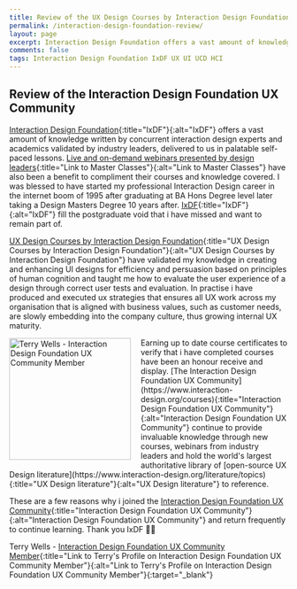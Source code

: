 ```yaml
---
title: Review of the UX Design Courses by Interaction Design Foundation
permalink: /interaction-design-foundation-review/
layout: page
excerpt: Interaction Design Foundation offers a vast amount of knowledge written by concurrent interaction design experts and academics validated by industry leaders, delivered to us in palatable self-paced lessons.
comments: false
tags: Interaction Design Foundation IxDF UX UI UCD HCI
---
```


## Review of the Interaction Design Foundation UX Community

[Interaction Design Foundation](https://www.interaction-design.org/courses){:title="IxDF"}{:alt="IxDF"} offers a vast amount of knowledge written by concurrent interaction design experts and academics validated by industry leaders, delivered to us in palatable self-paced lessons. [Live and on-demand webinars presented by design leaders](https://www.interaction-design.org/master-classes){:title="Link to Master Classes"}{:alt="Link to Master Classes"} have also been a benefit to compliment their courses and knowledge covered. I was blessed to have started my professional Interaction Design career in the internet boom of 1995 after graduating at BA Hons Degree level later taking a Design Masters Degree 10 years after. [IxDF](https://www.interaction-design.org/courses){:title="IxDF"}{:alt="IxDF"} fill the postgraduate void that i have missed and want to remain part of.

 [UX Design Courses by Interaction Design Foundation](https://www.interaction-design.org/courses){:title="UX Design Courses by Interaction Design Foundation"}{:alt="UX Design Courses by Interaction Design Foundation"} have validated my knowledge in creating and enhancing UI designs for efficiency and persuasion based on principles of human cognition and taught me how to evaluate the user experience of a design through correct user tests and evaluation. In practise i have produced and executed ux strategies that ensures all UX work across my organisation that is aligned with business values, such as customer needs, are slowly embedding into the company culture, thus growing internal UX maturity.

<div style="float: left; margin-right: 18px; margin-bottom: 8px; ">
<img src="../assets/img/terrywellsixdf.png" alt="Terry Wells - Interaction Design Foundation UX Community Member" title="Terry Wells - Interaction Design Foundation UX Community Member" width="220px" height="220px">
</div>
Earning up to date course certificates to verify that i have completed courses have been an honour receive and display. [The Interaction Design Foundation UX Community](https://www.interaction-design.org/courses){:title="Interaction Design Foundation UX Community"}{:alt="Interaction Design Foundation UX Community"} continue to provide invaluable knowledge through new courses, webinars from industry leaders and hold the world's largest authoritative library of [open-source UX Design literature](https://www.interaction-design.org/literature/topics){:title="UX Design literature"}{:alt="UX Design literature"} to reference. 

These are a few reasons why i joined the [Interaction Design Foundation UX Community](https://www.interaction-design.org/courses){:title="Interaction Design Foundation UX Community"}{:alt="Interaction Design Foundation UX Community"} and return frequently to continue learning. Thank you IxDF 🙏🏻

Terry Wells - [Interaction Design Foundation UX Community Member](https://www.interaction-design.org/terry-wells){:title="Link to Terry's Profile on Interaction Design Foundation UX Community Member"}{:alt="Link to Terry's Profile on Interaction Design Foundation UX Community Member"}{:target="_blank"}